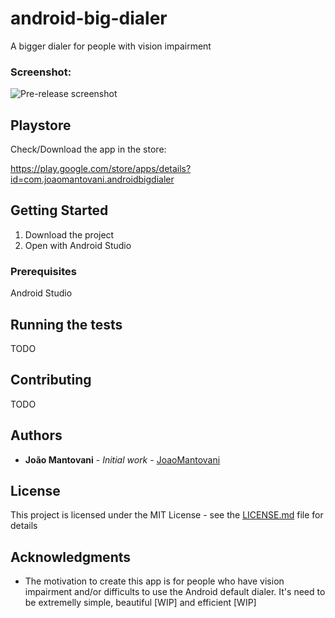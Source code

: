 # android-big-dialer
A bigger dialer for people with vision impairment

### Screenshot:
![Pre-release screenshot](https://i.imgur.com/ax8m70A.png)

## Playstore
Check/Download the app in the store:

https://play.google.com/store/apps/details?id=com.joaomantovani.androidbigdialer

## Getting Started

 1. Download the project
 2. Open with Android Studio

### Prerequisites

Android Studio

## Running the tests

TODO

## Contributing

TODO

## Authors

* **João Mantovani** - *Initial work* - [JoaoMantovani](https://github.com/joaomantovani)

## License

This project is licensed under the MIT License - see the [LICENSE.md](LICENSE.md) file for details

## Acknowledgments

* The motivation to create this app is for people who have vision impairment and/or difficults to use the Android default dialer. It's need to be extremelly simple, beautiful [WIP] and efficient [WIP]
